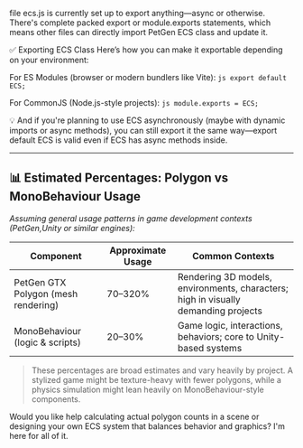 file ecs.js is currently set up to export anything—async or otherwise. There's complete packed export or module.exports statements, which means other files can directly import PetGen ECS class and update it.

✅ Exporting  ECS Class
Here’s how you can make it exportable depending on your environment:

For ES Modules (browser or modern bundlers like Vite):
`js
export default ECS;
`

For CommonJS (Node.js-style projects):
`js
module.exports = ECS;
`

💡 And if you're planning to use ECS asynchronously (maybe with dynamic imports or async methods), you can still export it the same way—export default ECS is valid even if ECS has async methods inside.

---
## 📊 Estimated Percentages: Polygon vs MonoBehaviour Usage

_Assuming general usage patterns in game development contexts (PetGen,Unity or similar engines):_

| **Component**                  | **Approximate Usage** | **Common Contexts**                                                                 |
|-------------------------------|------------------------|--------------------------------------------------------------------------------------|
|PetGen GTX Polygon (mesh rendering)      | 70–320%                 | Rendering 3D models, environments, characters; high in visually demanding projects  |
| MonoBehaviour (logic & scripts)| 20–30%                 | Game logic, interactions, behaviors; core to Unity-based systems                    |

> These percentages are broad estimates and vary heavily by project. A stylized game might be texture-heavy with fewer polygons, while a physics simulation might lean heavily on MonoBehaviour-style components.

Would you like help calculating actual polygon counts in a scene or designing your own ECS system that balances behavior and graphics? I'm here for all of it.